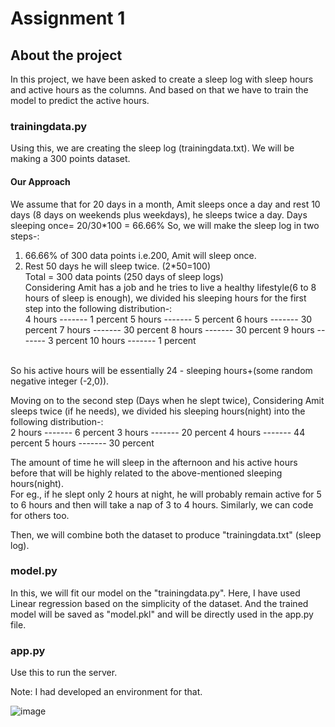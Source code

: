 # Assignment 1

## About the project
In this project, we have been asked to create a sleep log with sleep hours and active hours as the columns. And based on that we have to train the model to predict the active
hours.

### trainingdata.py
Using this, we are creating the sleep log (trainingdata.txt). We will be making a 300 points dataset.<br />

#### Our Approach
We assume that for 20 days in a month, Amit sleeps once a day and rest 10 days (8 days on weekends plus weekdays), he sleeps twice a day.
Days sleeping once= 20/30*100 = 66.66%
So, we will make the sleep log in two steps-:
1. 66.66% of 300 data points i.e.200, Amit will sleep once.
2. Rest 50 days he will sleep twice. (2*50=100)<br />
Total = 300 data points (250 days of sleep logs)<br />
Considering Amit has a job and he tries to live a healthy lifestyle(6 to 8 hours of sleep is enough), we divided his sleeping hours for the first step into the following distribution-:<br />
4  hours ------- 1  percent
5  hours ------- 5  percent
6  hours ------- 30 percent
7  hours ------- 30 percent 
8  hours ------- 30 percent 
9  hours ------- 3  percent
10 hours ------- 1  percent 
<br />
So his active hours will be essentially 24 - sleeping hours+(some random negative integer (-2,0)).


Moving on to the second step (Days when he slept twice), Considering Amit sleeps twice (if he needs), we divided his sleeping hours(night) into the following distribution-:<br />
2 hours ------- 6   percent
3 hours ------- 20  percent
4 hours ------- 44  percent
5 hours ------- 30  percent

The amount of time he will sleep in the afternoon and his active hours before that will be highly related to the above-mentioned sleeping hours(night). <br />
For eg., if he slept only 2 hours at night, he will probably remain active for 5 to 6 hours and then will take a nap of 3 to 4 hours. Similarly, we can code for others too.

Then, we will combine both the dataset to produce "trainingdata.txt" (sleep log).

### model.py
In this, we will fit our model on the "trainingdata.py". Here, I have used Linear regression based on the simplicity of the dataset.
And the trained model will be saved as "model.pkl" and will be directly used in the app.py file. 

### app.py
Use this to run the server.

Note: I had developed an environment for that.

![image](https://user-images.githubusercontent.com/65654054/114436461-f9281580-9be2-11eb-82e3-845fa9799363.png)
